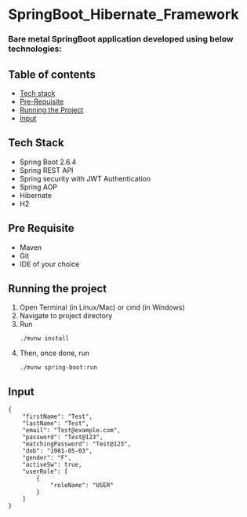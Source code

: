 # SpringBoot_Hibernate_Framework</h1>
### Bare metal SpringBoot application developed using below technologies:</h3>

## Table of contents
* [Tech stack](#tech-stack)
* [Pre-Requisite](#pre-requisite)
* [Running the Project](#running-the-project)
* [Input](#input)

## Tech Stack
<ul>
    <li>Spring Boot 2.6.4 </li>
    <li>Spring REST API</li>
    <li>Spring security with JWT Authentication</li>
    <li>Spring AOP</li>
    <li>Hibernate</li>
    <li>H2</li  >
</ul>

## Pre Requisite
<ul>
    <li>Maven</li>
    <li>Git</li>
    <li>IDE of your choice</li>
</ul>

## Running the project
<ol>
    <li>Open Terminal (in Linux/Mac) or cmd (in Windows)</li>
    <li>Navigate to project directory</li>
    <li>Run <pre><code>./mvnw install</code></pre></li>
    <li>Then, once done, run <pre><code>./mvnw spring-boot:run</code></pre></li>
</ol>

## Input
    {
        "firstName": "Test",
        "lastName": "Test",
        "email": "Test@example.com",
        "password": "Test@123",
        "matchingPassword": "Test@123",
        "dob": "1981-05-03",
        "gender": "F",
        "activeSw": true,
        "userRole": [
            {
                "roleName": "USER"
            }
        ]
    }
